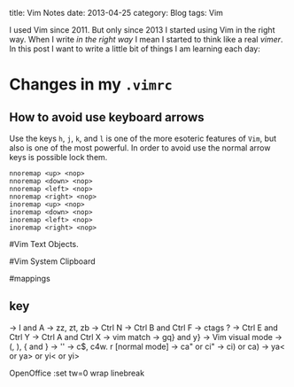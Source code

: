title: Vim Notes
date: 2013-04-25
category: Blog
tags: Vim

I used Vim since 2011. But only since 2013 I started using Vim in the right way.
When I write _in the right way_ I mean I started to think like a real _vimer_. In
this post I want to write a little bit of things I am learning each day:

# Changes in my `.vimrc`

## How to avoid use keyboard arrows

Use the keys `h`, `j`, `k`, and `l` is one of the more esoteric features of
`Vim`, but also is one of the most powerful. In order to avoid use the normal
arrow keys is possible lock them.

    nnoremap <up> <nop>
    nnoremap <down> <nop>
    nnoremap <left> <nop>
    nnoremap <right> <nop>
    inoremap <up> <nop>
    inoremap <down> <nop>
    inoremap <left> <nop>
    inoremap <right> <nop>

#Vim Text Objects.

#Vim System Clipboard

#mappings

## <Leader> key

-> I and A
-> zz, zt, zb
-> Ctrl N
-> Ctrl B and Ctrl F
-> ctags ?
-> Ctrl E and Ctrl Y
-> Ctrl A and Ctrl X
-> vim match
-> gq} and y}
-> Vim visual mode
-> (, ), { and }
-> ''
-> c$, c4w. r [normal mode]
-> ca" or ci" -> ci) or ca)
-> ya< or ya> or yi< or yi>

OpenOffice
:set tw=0 wrap linebreak

